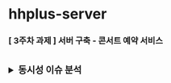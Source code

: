 # hhplus-server

### [ 3주차 과제 ] 서버 구축 - 콘서트 예약 서비스
<br>

<details>
<summary style="font-size: 1.3em; font-weight: bold;">동시성 이슈 분석</summary>
<div style="padding-left: 17px;">

### 동시성 문제가 발생할 수 있는 유즈케이스
#### 1. 좌석 예약(선점)
- 예상 기능
    - 동시에 같은 좌석에 대한 예약 요청이 들어오는 경우, 1건의 요청만 성공하고 다른 요청은 실패 처리
#### 2. 포인트 충전 / 사용
- 예상 기능
    - 여러 차례 포인트 충전 또는 사용 요청이 들어올 경우, 해당 요청을 순차 처리하여 포인트 잔액에 반영

---

### 락의 유형별 특징 분석 
<details>
<summary>특징 분석</summary>
<div style="padding-left: 17px;">

  #### 1. 낙관적 락
    * 특징
        - 충돌이 자주 발생하지 않는 환경에서 효율적
        - 자원에 대한 변경 작업 후 충돌 발생 여부를 검사
    * 성능
        - 낮은 충돌률에서 성능이 좋음
        - 충돌이 자주 발생하면 성능 급격히 저하
    * 장점
        - DB에 락을 걸지 않기 때문에 락 오버헤드 X
    * 단점
        - 충돌 발생 시 변경 작업 취소하고 재시도해야 한다면 오버헤드 발생할 수 있음
#### 2. 비관적 락
    * 특징
        - 충돌이 자주 발생하는 환경에서 효율적
        - 자원에 접근할 때 즉시 락을 걸게 됨
    * 성능
        - 높은 충돌률에서 성능이 좋음
        - 락 오버헤드가 발생할 수 있음
    * 장점
        - 자원의 일관성이 잘 유지됨
    * 단점
        - DB에 락을 걸기 때문에 락 오버헤드 O
        - 락이 걸린 상태에서 다른 프로세스가 대기해야 하므로 성능 저하 발생할 수 있음
#### 3. 분산 락
    * 특징
        - 분산 환경에서 자원의 일관성을 유지하기 위해 락을 관리하는 방식
    * 성능
        - 중앙 집중식 관리 시스템을 통해 성능 최적화 가능
    * 장점
        - 자원을 안전하게 공유할 수 있음
        - 분산 시스템의 일관성 유지할 수 있음
    * 단점
        - 락 관리 오버헤드가 발생할 수 있음
        - 복잡한 락 관리 시스템 필요할 수 있음
</div>
</details>

> 간단 요약

| 종류 | 낙관적 락 | 비관적 락 | 분산 락 |
| --- | --- | --- | --- |
| 설명 | 충돌이 거의 없을 것이라 가정하고 자원 변경 후 충돌 검사 | 충돌이 자주 발생할 것이라 가정하고 자원 접근 시 락을 걸어 충돌 방지 | 여러 서버나 프로세스가 자원을 공유할 때 네트워크를 통해 락 관리 |
| 특징 | 충돌 검사 후 처리 | 자원 접근 시 즉시 락 | 네트워크를 통한 락 관리 |
| 성능 | 낮은 충돌률에서 우수 | 높은 충돌률에서 우수 | 네트워크 지연 및 락 관리 오버헤드 |
| 장점 | 낮은 충돌률에서 높은 성능, 락 오버헤드 없음 | 안정적, 자원의 일관성 유지 | 자원의 안전한 공유, 분산 시스템의 일관성 유지 |
| 단점 | 충돌 발생 시 재시도 오버헤드, 높은 충돌률에서 성능 저하 | 락 오버헤드 발생, 락 대기로 인한 성능 저하 | 네트워크 지연, 복잡한 락 관리 시스템 필요 |

---

### 유즈케이스별 적용한 락과 이유
#### 1. 좌석 예약(선점)
<details>
<summary>분석</summary>
<div style="padding-left: 17px;">

#### 낙관적 락
    * 좋은 점
        - DB 커넥션을 오래 유지하지 않고, 락 오버헤드가 적음 (변경 시도 시에만 충돌 확인)
        - 1건의 요청만 성공하게 할 경우, 재시도 로직이 필요 없으므로 간단한 구현 가능 (단순 실패 처리)
    * 아쉬운 점
        - 자주 충돌이 발생하면 성능 저하될 수 있음
    * 결론
        - 1건의 요청만 성공시켜야 하는 케이스이므로 적합함
#### 비관적 락
    * 좋은 점
        - 하나의 요청만 성공시킬 수 있음
    * 아쉬운 점
        - DB 커넥션을 오래 유지해야 할 수 있음
    * 결론
        - 1건의 요청만 성공시키는 데 DB 커넥션을 오래 유지하는 부분으로 인해 적합하지 않음
#### 분산 락
    * 좋은 점
        - 하나의 요청만 성공시킬 수 있음
    * 아쉬운 점
        - 분산 락을 구현하고 관리하는 시스템 필요
    * 결론
        - 1건의 요청만 성공시킬 수 있고 DB 커넥션 이슈를 해소할 수 있어 적합함
</div>
</details>

> 간단 요약

| 종류 | 낙관적 락 | 비관적 락 | 분산 락 |
| --- | --- | --- | --- |
| 좋은 점 | 낮은 락 오버헤드, 간단한 실패 처리, 높은 성능 | 충돌 방지, 순서 보장, 안정성 | 분산 환경에서 충돌 방지 가능, 자원의 일관성 유지 |
| 아쉬운 점 | 높은 충돌률에서 성능 저하, 충돌 시 성공률 불확실성 증가 | 락 오버헤드 발생, 대기 시간 증가로 성능 저하, DB 커넥션 오래 유지 필요 | 네트워크 오버헤드, 복잡한 락 관리 시스템 필요 |

#### 결론
- 1건의 요청만 성공시키면서 DB 부하를 적게 줄 수 있는 `낙관적 락`과 `분산 락`이 적합

#### 2. 포인트 충전 / 사용
<details>
<summary>분석</summary>
<div style="padding-left: 17px;">

#### 낙관적 락
    * 좋은 점
        - 충돌이 적다면 성능이 좋을 수 있음
    * 아쉬운 점
        - 해당 유즈케이스의 경우, 충돌을 감지하고 재시도하는 방식으로 작성이 필요한데 순서 보장이 어려움
        - 충돌이 자주 발생하는 상황에서 성능 저하됨
    * 결론
        - 포인트 충전 / 사용에 대한 순차 처리가 중요하다고 생각되어 적합하지 않음
#### 비관적 락
    * 좋은 점
        - 자원 접근 시 락을 걸고 다른 요청을 대기시키므로 순서 보장할 수 있음
    * 아쉬운 점
        - 자원 접근 시마다 락을 걸기 떄문에 락 관리 오버헤드 발생
        - 요청이 많은 경우 대기 시간이 늘어나 성능 저하 발생
    * 결론
        - 처리 순서를 보장하여 일관성 유지 가능하므로 적합함
#### 분산 락
    * 좋은 점
        - 올바르게 구현 시 요청 순서 보장 가능
    * 아쉬운 점
        - 분산 락을 구현하고 관리하는 시스템 필요
    * 결론
        - 처리 순서를 보장하여 일관성 유지 가능하므로 적합함
</div>
</details>

> 간단 요약

| 종류 | 낙관적 락 | 비관적 락 | 분산 락 |
| --- | --- | --- | --- |
| 좋은 점 | 낮은 충돌률에서 고성능, 락 오버헤드 없음 | 요청 순서 보장, 안정성 | 분산 환경에서 순서 보장 가능, 자원의 일관성 유지 |
| 아쉬운 점 | 요청 순서 보장 어려움, 높은 충돌률에서 성능 저하 | 락 오버헤드 발생, 대기 시간 증가로 성능 저하 | 네트워크 오버헤드, 복잡한 락 관리 시스템 필요 |

#### 결론
- 요청 순서가 중요하므로 `비관적 락`과 `분산 락`이 적합

---

### 구현과 테스트
#### 1. 좌석 예약 (※ 1건만 성공)
| 종류      | 낙관적 락  | 비관적 락 |
|---------|--------|-------|
| 30건 요청  | 0.363s | 0.404s |
| 3000건 요청 | 1.087s | 1.280s |
- 각 요청 건수에 대한 평균 소요 시간
- cf. 비관적 락의 경우 공유 락, 베타 락 방식 변경이 시간에 크게 영향 없었음

#### 2. 포인트 충전 / 사용 (※ 순서 보장)
| 종류       | 낙관적 락    | 비관적 락  |
|----------|----------|--------|
| 5건 요청    | 0.328s | 0.366s |
- 각 요청 건수에 대한 평균 소요 시간
- 낙관적 락의 경우, 재시도 로직이 필요하고 요청 순서를 보장할 수 없음
  - 재시도 로직이 있는 경우에도 실패 케이스가 발생함
</div>
</details>